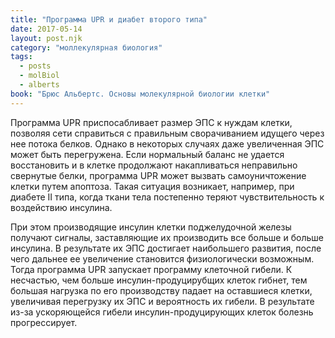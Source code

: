 ```yaml
---
title: "Программа UPR и диабет второго типа"
date: 2017-05-14
layout: post.njk
category: "моллекулярная биология"
tags:
  - posts
  - molBiol
  - alberts
book: "Брюс Альбертс. Основы молекулярной биологии клетки"
---
```


Программа UPR приспосабливает размер ЭПС к нуждам клетки, позволяя сети справиться с правильным сворачиванием идущего через нее потока белков. Однако в некоторых случаях даже увеличенная ЭПС может быть перегружена. Если нормальный баланс не удается восстановить и в клетке продолжают накапливаться неправильно свернутые белки, программа UPR может вызвать самоуничтожение клетки путем апоптоза. Такая ситуация возникает, например, при диабете II типа, когда ткани тела постепенно теряют чувствительность к воздействию инсулина.

При этом производящие инсулин клетки поджелудочной железы получают сигналы, заставляющие их производить все больше и больше инсулина. В результате их ЭПС достигает наибольшего развития, после чего дальнее ее увеличение становится физиологически возможным. Тогда программа UPR запускает программу клеточной гибели. К несчастью, чем больше инсулин-продуцирубщих клеток гибнет, тем большая нагрузка по его производству падает на оставшиеся клетки, увеличивая перегрузку их ЭПС и вероятность их гибели. В результате из-за ускоряющейся гибели инсулин-продуцирующих клеток болезнь прогрессирует.
